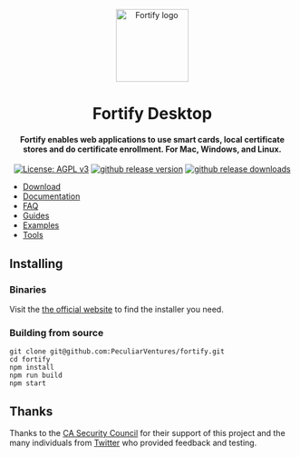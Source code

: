 <p align="center">
  <a href="https://fortifyapp.com/" rel="noopener" target="_blank"><img width="128" src="src/static/icons/tray/png/icon@16x.png" alt="Fortify logo"></a></p>
</p>

<h1 align="center">Fortify Desktop</h1>

<h4 align="center">Fortify enables web applications to use smart cards, local certificate stores and do certificate enrollment. For Mac, Windows, and Linux.</h4>

<p align="center">
  <a href="https://github.com/PeculiarVentures/fortify/blob/master/LICENSE"><img src="https://img.shields.io/badge/License-AGPL%20v3-blue.svg" alt="License: AGPL v3"></a>
  <a href="https://github.com/PeculiarVentures/fortify-web/releases"><img src="https://img.shields.io/github/v/release/PeculiarVentures/fortify-web.svg" alt="github release version"></a>
  <a href="https://github.com/PeculiarVentures/fortify-web/releases"><img src="https://img.shields.io/github/downloads/PeculiarVentures/fortify-web/total.svg" alt="github release downloads"></a>
</p>

- [Download](https://fortifyapp.com/#download)
- [Documentation](https://fortifyapp.com/docs/overview)
- [FAQ](https://fortifyapp.com/#faq)
- [Guides](https://fortifyapp.com/#guides)
- [Examples](https://fortifyapp.com/examples/certificate-enrollment)
- [Tools](https://tools.fortifyapp.com/)

## Installing

### Binaries

Visit the [the official website](https://fortifyapp.com/#download) to find the installer you need.

### Building from source

```
git clone git@github.com:PeculiarVentures/fortify.git
cd fortify
npm install
npm run build
npm start
```

## Thanks

Thanks to the [CA Security Council](https://casecurity.org/) for their support of this project and the many individuals from [Twitter](https://twitter.com/rmhrisk) who provided feedback and testing.
